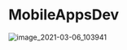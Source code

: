 # MobileAppsDev
![image_2021-03-06_103941](https://user-images.githubusercontent.com/80149866/110202358-41c41480-7e68-11eb-9fe5-37710ab9d509.png)

